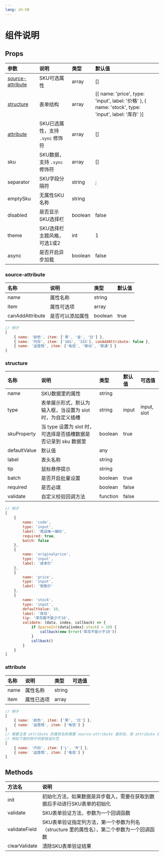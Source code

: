 ```yaml
---
lang: zh-CN
---
```


# 组件说明

## Props

| 参数                                  | 说明                             | 类型    | 默认值                                                                                             |
| :------------------------------------ | :------------------------------- | :------ | :------------------------------------------------------------------------------------------------- |
| [source-attribute](#source-attribute) | SKU可选属性                      | array   | []                                                                                                 |
| [structure](#structure)               | 表单结构                         | array   | [{ name: 'price', type: 'input', label: '价格' }, { name: 'stock', type: 'input', label: '库存' }] |
| [attribute](#attribute)               | SKU已选属性，支持 `.sync` 修饰符 | array   | []                                                                                                 |
| sku                                   | SKU数据，支持 `.sync` 修饰符     | array   | []                                                                                                 |
| separator                             | SKU字段分隔符                    | string  | ;                                                                                                  |
| emptySku                              | 无属性SKU名称                    | string  |                                                                                                    |
| disabled                              | 是否显示SKU选择栏                | boolean | false                                                                                              |
| theme                                 | SKU选择栏主题风格，可选1或2      | int     | 1                                                                                                  |
| async                                 | 是否开启异步加载                 | boolean | false                                                                                              |

### source-attribute

| 名称            | 说明             | 类型    | 默认值 |
| :-------------- | :--------------- | :------ | :----- |
| name            | 属性名称         | string  |        |
| item            | 属性可选项       | array   |        |
| canAddAttribute | 是否可以添加属性 | boolean | true   |


```js
// 例子
[
	{ name: '颜色', item: ['黑', '金', '白'] },
	{ name: '内存', item: ['16G', '32G'], canAddAttribute: false },
	{ name: '运营商', item: ['电信', '移动', '联通'] }
]
```

### structure

| 名称         | 说明                                                            | 类型     | 默认值 | 可选值      |
| :----------- | :-------------------------------------------------------------- | :------- | :----- | :---------- |
| name         | SKU数据里的属性                                                 | string   |        |             |
| type         | 表单展示形式，默认为输入框，当设置为 slot 时，为自定义插槽      | string   | input  | input, slot |
| skuProperty  | 当 type 设置为 slot 时，可选择是否插槽数据是否记录到 sku 数据里 | boolean  | true   |             |
| defaultValue | 默认值                                                          | any      |        |             |
| label        | 表头名称                                                        | string   |        |             |
| tip          | 鼠标悬停提示                                                    | string   |        |             |
| batch        | 是否开启批量设置                                                | boolean  | true   |             |
| required     | 是否必填                                                        | boolean  | false  |             |
| validate     | 自定义校验回调方法                                              | function | false  |             |

```js
// 例子
[
	{
		name: 'code',
		type: 'input',
		label: '商品唯一编码',
		required: true,
		batch: false
	},
	{
		name: 'originalprice',
		type: 'input',
		label: '成本价'
	},
	{
		name: 'price',
		type: 'input',
		label: '销售价'
	},
	{
		name: 'stock',
		type: 'input',
		defaultValue: 10,
		label: '库存',
		tip: '库存数不能少于10',
		validate: (data, index, callback) => {
			if (parseInt(data[index].stock) < 10) {
				callback(new Error('库存不能小于10'))
			}
			callback()
		}
	}
]
```

### attribute

| 名称 | 说明       | 类型   | 可选值 |
| :--- | :--------- | :----- | :----- |
| name | 属性名称   | string |        |
| item | 属性已选项 | array  |        |


```js
// 例子
[
	{ name: '颜色', item: ['黑', '红'] },
	{ name: '运营商', item: ['电信'] }
]
// 需要注意 attribute 的属性名称需要 source-attribute 里存在，但 attribute 的属性已选项则没有限制
// 例如下面的例子则是错误示范
[
	{ name: '尺码', item: ['L', 'M'] },
	{ name: '运营商', item: ['电信'] }
]
```

## Methods

| 方法名        | 说明                                                                                      |
| :------------ | :---------------------------------------------------------------------------------------- |
| init          | 初始化方法，如果数据是异步载入，需要在获取到数据后手动进行SKU表单的初始化                 |
| validate      | SKU表单验证方法，参数为一个回调函数                                                       |
| validateField | SKU表单验证指定列方法，第一个参数为列名（structure 里的属性名），第二个参数为一个回调函数 |
| clearValidate | 清除SKU表单验证结果                                                                       |
